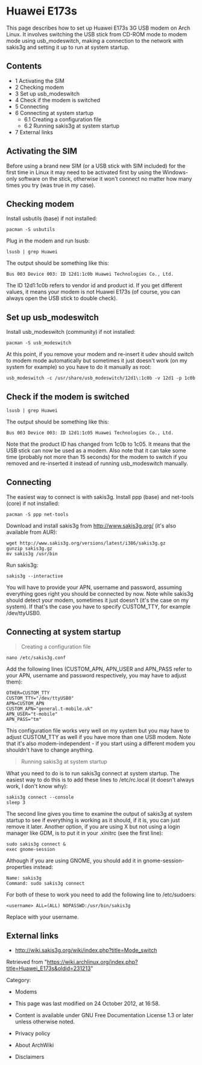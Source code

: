 Huawei E173s
============

This page describes how to set up Huawei E173s 3G USB modem on Arch
Linux. It involves switching the USB stick from CD-ROM mode to modem
mode using usb_modeswitch, making a connection to the network with
sakis3g and setting it up to run at system startup.

Contents
--------

-   1 Activating the SIM
-   2 Checking modem
-   3 Set up usb_modeswitch
-   4 Check if the modem is switched
-   5 Connecting
-   6 Connecting at system startup
    -   6.1 Creating a configuration file
    -   6.2 Running sakis3g at system startup
-   7 External links

Activating the SIM
------------------

Before using a brand new SIM (or a USB stick with SIM included) for the
first time in Linux it may need to be activated first by using the
Windows-only software on the stick, otherwise it won't connect no matter
how many times you try (was true in my case).

Checking modem
--------------

Install usbutils (base) if not installed:

    pacman -S usbutils

Plug in the modem and run lsusb:

    lsusb | grep Huawei

The output should be something like this:

    Bus 003 Device 003: ID 12d1:1c0b Huawei Technologies Co., Ltd.

The ID 12d1:1c0b refers to vendor id and product id. If you get
different values, it means your modem is not Huawei E173s (of course,
you can always open the USB stick to double check).

Set up usb_modeswitch
---------------------

Install usb_modeswitch (community) if not installed:

    pacman -S usb_modeswitch

At this point, if you remove your modem and re-insert it udev should
switch to modem mode automatically but sometimes it just doesn't work
(on my system for example) so you have to do it manually as root:

    usb_modeswitch -c /usr/share/usb_modeswitch/12d1\:1c0b -v 12d1 -p 1c0b

Check if the modem is switched
------------------------------

    lsusb | grep Huawei

The output should be something like this:

    Bus 003 Device 003: ID 12d1:1c05 Huawei Technologies Co., Ltd.

Note that the product ID has changed from 1c0b to 1c05. It means that
the USB stick can now be used as a modem. Also note that it can take
some time (probably not more than 15 seconds) for the modem to switch if
you removed and re-inserted it instead of running usb_modeswitch
manually.

Connecting
----------

The easiest way to connect is with sakis3g. Install ppp (base) and
net-tools (core) if not installed:

    pacman -S ppp net-tools

Download and install sakis3g from http://www.sakis3g.org/ (it's also
available from AUR):

    wget http://www.sakis3g.org/versions/latest/i386/sakis3g.gz
    gunzip sakis3g.gz
    mv sakis3g /usr/bin

Run sakis3g:

    sakis3g --interactive

You will have to provide your APN, username and password, assuming
everything goes right you should be connected by now. Note while sakis3g
should detect your modem, sometimes it just doesn't (it's the case on my
system). If that's the case you have to specify CUSTOM_TTY, for example
/dev/ttyUSB0.

Connecting at system startup
----------------------------

> Creating a configuration file

    nano /etc/sakis3g.conf

Add the following lines (CUSTOM_APN, APN_USER and APN_PASS refer to your
APN, username and password respectively, you may have to adjust them):

    OTHER=CUSTOM_TTY
    CUSTOM_TTY="/dev/ttyUSB0"
    APN=CUSTOM_APN
    CUSTOM_APN="general.t-mobile.uk"
    APN_USER="t-mobile"
    APN_PASS="tm"

This configuration file works very well on my system but you may have to
adjust CUSTOM_TTY as well if you have more than one USB modem. Note that
it's also modem-independent - if you start using a different modem you
shouldn't have to change anything.

> Running sakis3g at system startup

What you need to do is to run sakis3g connect at system startup. The
easiest way to do this is to add these lines to /etc/rc.local (it
doesn't always work, I don't know why):

    sakis3g connect --console
    sleep 3

The second line gives you time to examine the output of sakis3g at
system startup to see if everything is working as it should, if it is,
you can just remove it later. Another option, if you are using X but not
using a login manager like GDM, is to put it in your .xinitrc (see the
first line):

    sudo sakis3g connect &
    exec gnome-session

Although if you are using GNOME, you should add it in
gnome-session-properties instead:

    Name: sakis3g
    Command: sudo sakis3g connect

For both of these to work you need to add the following line to
/etc/sudoers:

    <username> ALL=(ALL) NOPASSWD:/usr/bin/sakis3g

Replace <username> with your username.

External links
--------------

-   http://wiki.sakis3g.org/wiki/index.php?title=Mode_switch

Retrieved from
"https://wiki.archlinux.org/index.php?title=Huawei_E173s&oldid=231213"

Category:

-   Modems

-   This page was last modified on 24 October 2012, at 16:58.
-   Content is available under GNU Free Documentation License 1.3 or
    later unless otherwise noted.
-   Privacy policy
-   About ArchWiki
-   Disclaimers

